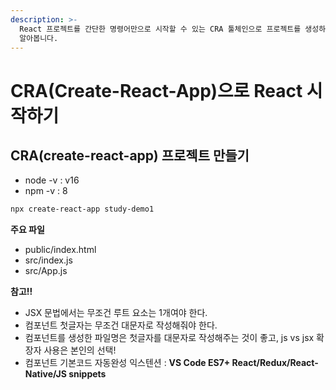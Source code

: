 ```yaml
---
description: >-
  React 프로젝트를 간단한 명령어만으로 시작할 수 있는 CRA 툴체인으로 프로젝트를 생성하고, 오늘 배운 개념들을 실습을 통해 더 자세히
  알아봅니다.
---
```


# CRA(Create-React-App)으로 React 시작하기

## **CRA(create-react-app) 프로젝트 만들기**

* node -v : v16
* npm -v : 8

```bash
npx create-react-app study-demo1
```

**주요 파일**

* public/index.html
* src/index.js
* src/App.js



**참고!!**

* JSX 문법에서는 무조건 루트 요소는 1개여야 한다.
* 컴포넌트 첫글자는 무조건 대문자로 작성해줘야 한다.
* 컴포넌트를 생성한 파일명은 첫글자를 대문자로 작성해주는 것이 좋고, js vs jsx 확장자 사용은 본인의 선택!
* 컴포넌트 기본코드 자동완성 익스텐션 : **VS Code ES7+ React/Redux/React-Native/JS snippets**
